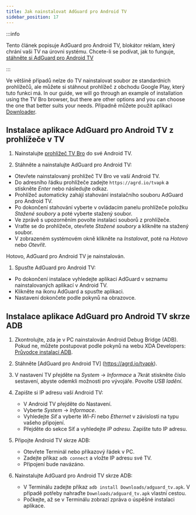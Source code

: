 ```yaml
---
title: Jak nainstalovat AdGuard pro Android TV
sidebar_position: 17
---
```


:::info

Tento článek popisuje AdGuard pro Android TV, blokátor reklam, který chrání vaši TV na úrovni systému. Chcete-li se podívat, jak to funguje, [stáhněte si AdGuard pro Android TV](https://agrd.io/tvapk)

:::

Ve většině případů nelze do TV nainstalovat soubor ze standardních prohlížečů, ale můžete si stáhnout prohlížeč z obchodu Google Play, který tuto funkci má. In our guide, we will go through an example of installation using the TV Bro browser, but there are other options and you can choose the one that better suits your needs. Případně můžete použít aplikaci [Downloader](https://play.google.com/store/apps/details?id=com.esaba.downloader).

## Instalace aplikace AdGuard pro Android TV z prohlížeče v TV

1. Nainstalujte [prohlížeč TV Bro](https://play.google.com/store/apps/details?id=com.phlox.tvwebbrowser) do své Android TV.

2. Stáhněte a nainstalujte AdGuard pro Android TV:

- Otevřete nainstalovaný prohlížeč TV Bro ve vaší Android TV.
- Do adresního řádku prohlížeče zadejte `https://agrd.io/tvapk` a stiskněte _Enter_ nebo následujte odkaz.
- Prohlížeč automaticky zahájí stahování instalačního souboru AdGuard pro Android TV.
- Po dokončení stahování vyberte v ovládacím panelu prohlížeče položku _Stažené soubory_ a poté vyberte stažený soubor.
- Ve zprávě s upozorněním povolte instalaci souborů z prohlížeče.
- Vraťte se do prohlížeče, otevřete _Stažené soubory_ a klikněte na stažený soubor.
- V zobrazeném systémovém okně klikněte na _Instalovat_, poté na _Hotovo_ nebo _Otevřít_.

Hotovo, AdGuard pro Android TV je nainstalován.

1. Spusťte AdGuard pro Android TV:

- Po dokončení instalace vyhledejte aplikaci AdGuard v seznamu nainstalovaných aplikací v Android TV.
- Klikněte na ikonu AdGuard a spusťte aplikaci.
- Nastavení dokončete podle pokynů na obrazovce.

## Instalace aplikace AdGuard pro Android TV skrze ADB

1. Zkontrolujte, zda je v PC nainstalován Android Debug Bridge (ADB). Pokud ne, můžete postupovat podle pokynů na webu XDA Developers: [Průvodce instalací ADB](https://www.xda-developers.com/install-adb-windows-macos-linux).

2. Stáhněte [AdGuard pro Android TV] (https://agrd.io/tvapk).

3. V nastavení TV přejděte na _System_ → _Informace_ a 7krát stiskněte číslo sestavení, abyste odemkli možnosti pro vývojáře. Povolte _USB ladění_.

4. Zapište si IP adresu vaší Android TV:

   - V Android TV přejděte do Nastavení.
   - Vyberte _System_ → _Informace_.
   - Vyhledejte _Síť_ a vyberte _Wi-Fi_ nebo _Ethernet_ v závislosti na typu vašeho připojení.
   - Přejděte do sekce Síť a vyhledejte _IP adresu_. Zapište tuto IP adresu.

5. Připojte Android TV skrze ADB:

   - Otevřete Terminál nebo příkazový řádek v PC.
   - Zadejte příkaz `adb connect` a vložte IP adresu své TV.
   - Připojení bude navázáno.

6. Nainstalujte AdGuard pro Android TV skrze ADB:

   - V Terminálu zadejte příkaz `adb install Downloads/adguard_tv.apk`. V případě potřeby nahraďte `Downloads/adguard_tv.apk` vlastní cestou.
   - Počkejte, až se v Terminálu zobrazí zpráva o úspěšné instalaci aplikace.
